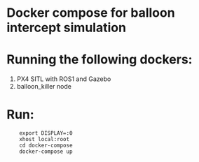 # Docker compose for balloon intercept simulation

# Running the following dockers:

1. PX4 SITL with ROS1 and Gazebo
2. balloon_killer node

# Run:

        export DISPLAY=:0
        xhost local:root
        cd docker-compose
        docker-compose up